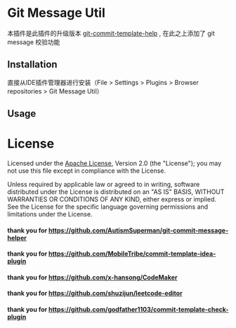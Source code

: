 # Git Message Util
本插件是此插件的升级版本 [git-commit-template-help](https://plugins.jetbrains.com/plugin/13477-git-commit-message-helper) , 在此之上添加了 git message 校验功能

## Installation
直接从IDE插件管理器进行安装（File > Settings > Plugins > Browser repositories > Git Message Util）

## Usage


# License
Licensed under the  [Apache License](http://www.apache.org/licenses/LICENSE-2.0), Version 2.0 (the "License"); you may not use this file except in compliance with the License.

Unless required by applicable law or agreed to in writing, software distributed under the License is distributed on an "AS IS" BASIS, WITHOUT WARRANTIES OR CONDITIONS OF ANY KIND, either express or implied. See the License for the specific language governing permissions and limitations under the License.


#### thank you for   https://github.com/AutismSuperman/git-commit-message-helper
#### thank you for   https://github.com/MobileTribe/commit-template-idea-plugin
#### thank you for   https://github.com/x-hansong/CodeMaker
#### thank you for   https://github.com/shuzijun/leetcode-editor
#### thank you for   https://github.com/godfather1103/commit-template-check-plugin
